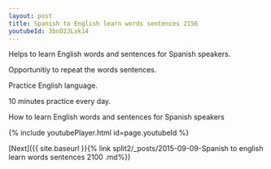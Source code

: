 ```yaml
---
layout: post
title: Spanish to English learn words sentences 2156 
youtubeId: 3bnO2JLxk14
---
```

 
 
Helps to learn English words and sentences for Spanish speakers.

Opportunitiy to repeat the words sentences. 

Practice English language. 
 
10 minutes practice every day. 
 
How to learn English words and sentences for Spanish speakers 
 
{% include youtubePlayer.html id=page.youtubeId %}
 
 
[Next]({{ site.baseurl }}{% link  split2/_posts/2015-09-09-Spanish to english learn words sentences 2100 .md%})
 
